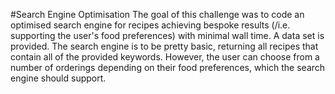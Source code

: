#Search Engine Optimisation
The goal of this challenge was to code an optimised search engine for recipes achieving bespoke results (/i.e. supporting the user's food preferences) with minimal wall time. A data set is provided. The search engine is to be pretty basic, returning all recipes that contain all of the provided keywords. However, the user can choose from a number of orderings depending on their food preferences, which the search engine should support.
